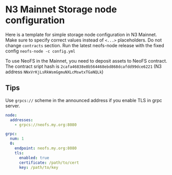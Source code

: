 # N3 Mainnet Storage node configuration

Here is a template for simple storage node configuration in N3 Mainnet.
Make sure to specify correct values instead of `<...>` placeholders.
Do not change `contracts` section. Run the latest neofs-node release with
the fixed config `neofs-node -c config.yml`

To use NeoFS in the Mainnet, you need to deposit assets to NeoFS contract.
The contract sript hash is `2cafa46838e8b564468ebd868dcafdd99dce6221`
(N3 address `NNxVrKjLsRkWsmGgmuNXLcMswtxTGaNQLk`)

## Tips

Use `grpcs://` scheme in the announced address if you enable TLS in grpc server.
```yaml
node:
  addresses:
    - grpcs://neofs.my.org:8080

grpc:
  num: 1
  0:
    endpoint: neofs.my.org:8080
    tls:
      enabled: true
      certificate: /path/to/cert
      key: /path/to/key
```
